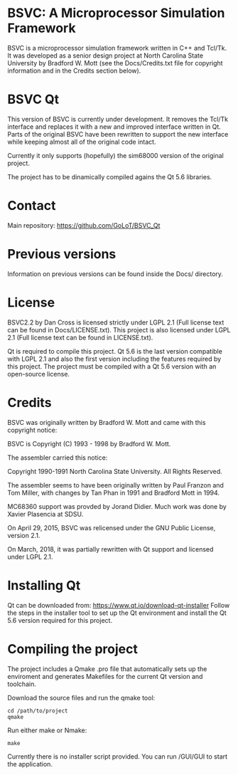 BSVC: A Microprocessor Simulation Framework
===========================================
BSVC is a microprocessor simulation framework written in C++ and Tcl/Tk.
It was developed as a senior design project at North Carolina State University by Bradford W. Mott (see the Docs/Credits.txt file for copyright information and in the Credits section below).

# BSVC Qt

This version of BSVC is currently under development. It removes the Tcl/Tk interface and replaces it with a new and improved interface written in Qt.
Parts of the original BSVC have been rewritten to support the new interface while keeping almost all of the original code intact.

Currently it only supports (hopefully) the sim68000 version of the original project.

The project has to be dinamically compiled agains the Qt 5.6 libraries.

# Contact

Main repository: https://github.com/GoLoT/BSVC_Qt

# Previous versions

Information on previous versions can be found inside the Docs/ directory.

# License 

BSVC2.2 by Dan Cross is licensed strictly under LGPL 2.1 (Full license text can be found in Docs/LICENSE.txt).
This project is also licensed under LGPL 2.1 (Full license text can be found in LICENSE.txt).

Qt is required to compile this project. Qt 5.6 is the last version compatible with LGPL 2.1 and also the first version including the features required by this project. The project must be compiled with a Qt 5.6 version with an open-source license.

# Credits

BSVC was originally written by Bradford W. Mott and came with this copyright notice:

BSVC is Copyright (C) 1993 - 1998 by Bradford W. Mott.

The assembler carried this notice:

Copyright 1990-1991 North Carolina State University. All Rights Reserved.

The assembler seems to have been originally written by Paul Franzon and Tom Miller, with changes by Tan Phan in 1991 and Bradford Mott in 1994.

MC68360 support was provded by Jorand Didier.  Much work was done by Xavier Plasencia at SDSU.

On April 29, 2015, BSVC was relicensed under the GNU Public License, version 2.1.

On March, 2018, it was partially rewritten with Qt support and licensed under LGPL 2.1.

# Installing Qt

Qt can be downloaded from: https://www.qt.io/download-qt-installer
Follow the steps in the installer tool to set up the Qt environment and install the Qt 5.6 version required for this project.

# Compiling the project

The project includes a Qmake .pro file that automatically sets up the enviroment and generates Makefiles for the current Qt version and toolchain.

Download the source files and run the qmake tool:

```
cd /path/to/project
qmake
```
Run either make or Nmake:

```
make
```
Currently there is no installer script provided. You can run /GUI/GUI to start the application.